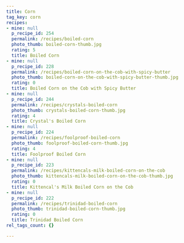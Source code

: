 ```yaml
---
title: Corn
tag_key: corn
recipes:
- mine: null
  p_recipe_id: 254
  permalink: /recipes/boiled-corn
  photo_thumb: boiled-corn-thumb.jpg
  rating: 5
  title: Boiled Corn
- mine: null
  p_recipe_id: 228
  permalink: /recipes/boiled-corn-on-the-cob-with-spicy-butter
  photo_thumb: boiled-corn-on-the-cob-with-spicy-butter-thumb.jpg
  rating: 0
  title: Boiled Corn on the Cob with Spicy Butter
- mine: null
  p_recipe_id: 244
  permalink: /recipes/crystals-boiled-corn
  photo_thumb: crystals-boiled-corn-thumb.jpg
  rating: 4
  title: Crystal's Boiled Corn
- mine: null
  p_recipe_id: 224
  permalink: /recipes/foolproof-boiled-corn
  photo_thumb: foolproof-boiled-corn-thumb.jpg
  rating: 4
  title: Foolproof Boiled Corn
- mine: null
  p_recipe_id: 223
  permalink: /recipes/kittencals-milk-boiled-corn-on-the-cob
  photo_thumb: kittencals-milk-boiled-corn-on-the-cob-thumb.jpg
  rating: 0
  title: Kittencal's Milk Boiled Corn on the Cob
- mine: null
  p_recipe_id: 222
  permalink: /recipes/trinidad-boiled-corn
  photo_thumb: trinidad-boiled-corn-thumb.jpg
  rating: 0
  title: Trinidad Boiled Corn
rel_tags_count: {}

---
```

